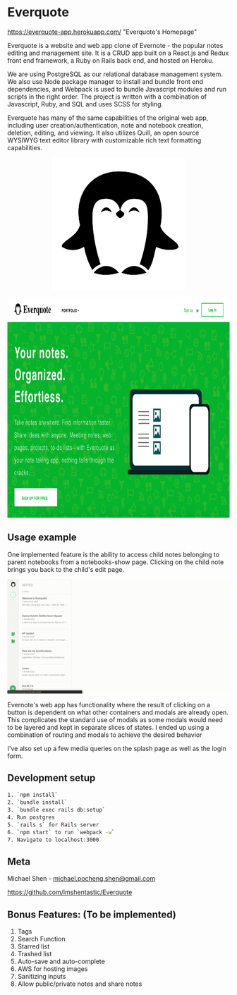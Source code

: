 # Everquote
https://everquote-app.herokuapp.com/ "Everquote's Homepage"

Everquote is a website and web app clone of Evernote - the popular notes editing and management site. It is a CRUD app built on a React.js and Redux front end framework, a Ruby on Rails back end, and hosted on Heroku. 

We are using PostgreSQL as our relational database management system. We also use Node package manager to install and bundle front end dependencies, and Webpack is used to bundle Javascript modules and run scripts in the right order. The project is written with a combination of Javascript, Ruby, and SQL and uses SCSS for styling. 

Everquote has many of the same capabilities of the original web app, including user creation/authentication, note and notebook creation, deletion, editing, and viewing. It also utilizes Quill, an open source  WYSIWYG text editor library with customizable rich text formatting capabilities. 
<p align="center">
    <img width="300px" height="300px" src="https://github.com/imshentastic/Everquote/blob/master/docs/penguin-icon.png" alt="Everquote icon">
</p>

<p align="center">
    <img width="900px" height="500px" src="https://github.com/imshentastic/Everquote/blob/master/docs/splash.png" alt="Everquote splash">
</p>

## Usage example
One implemented feature is the ability to access child notes belonging to parent notebooks from a notebooks-show page. Clicking on the child note brings you back to the child's edit page.

<p align="center">
    <img src="https://github.com/imshentastic/Everquote/blob/master/docs/notebook-functionality.gif" alt="Everquote icon">
</p>

Evernote's web app has functionality where the result of clicking on a button is dependent on what other containers and modals are already open. This complicates the standard use of modals as some modals would need to be layered and kept in separate slices of states. I ended up using a combination of routing and modals to achieve the desired behavior

I've also set up a few media queries on the splash page as well as the login form. 



## Development setup
```sh
1. `npm install`
2. `bundle install`
3. `bundle exec rails db:setup`
4. Run postgres
5. `rails s` for Rails server
6. `npm start` to run `webpack -w`
7. Navigate to localhost:3000
```

## Meta
Michael Shen - michael.pocheng.shen@gmail.com

https://github.com/imshentastic/Everquote

## Bonus Features: (To be implemented)
1. Tags
2. Search Function
3. Starred list
4. Trashed list
5. Auto-save and auto-complete
6. AWS for hosting images
7. Sanitizing inputs
8. Allow public/private notes and share notes
